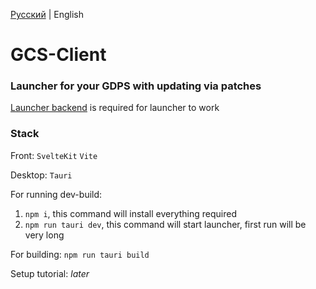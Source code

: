 [Русский](https://github.com/MegaSa1nt/GCS-Client/blob/new/README.md) | English

# GCS-Client
### Launcher for your GDPS with updating via patches
[Launcher backend](https://github.com/MegaSa1nt/GCS-Client-backend) is required for launcher to work
### Stack
Front:
`SvelteKit`
`Vite`

Desktop:
`Tauri`

For running dev-build:
1. `npm i`, this command will install everything required
2. `npm run tauri dev`, this command will start launcher, first run will be very long

For building:
`npm run tauri build`

Setup tutorial:
*later*